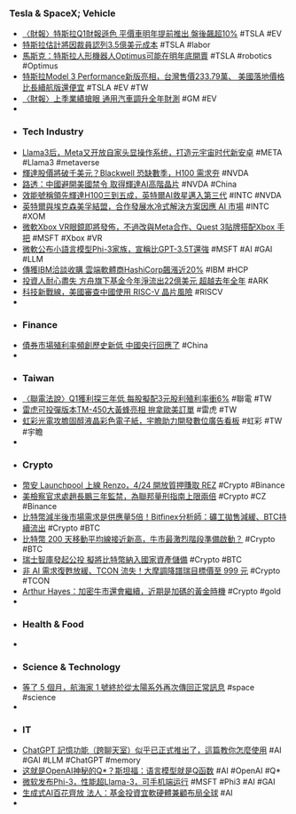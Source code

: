 ### Tesla & SpaceX; Vehicle
- [〈財報〉特斯拉Q1財報遜色 平價車明年提前推出 盤後飆超10%](https://news.cnyes.com/news/id/5534053) #TSLA #EV
- [特斯拉估計將因裁員認列3.5億美元成本](https://news.cnyes.com/news/id/5535306) #TSLA #labor
- [馬斯克：特斯拉人形機器人Optimus可能在明年底開賣](https://news.cnyes.com/news/id/5534179) #TSLA #robotics #Optimus
- [特斯拉Model 3 Performance新版亮相，台灣售價233.79萬、 美國落地價格比長續航版還便宜](https://www.techbang.com/posts/114860-tesla-released-the-new-model-3-high-performance-version-the) #TSLA #EV #TW
- [〈財報〉上季業績搶眼 通用汽車調升全年財測](https://news.cnyes.com/news/id/5533825) #GM #EV
-
- ### Tech Industry
- [Llama3后，Meta又开放自家头显操作系统，打造元宇宙时代新安卓](https://www.jiqizhixin.com/articles/2024-04-24-2) #META #Llama3 #metaverse
- [輝達股價將破千美元？Blackwell 恐缺數季，H100 需求夯](https://finance.technews.tw/2024/04/24/nvidia-will-soar-21-percent-to-1000-as-its-new-ai-chip-slams-would-be-rivals/) #NVDA
- [路透：中國避開美國禁令 取得輝達AI高階晶片](https://news.cnyes.com/news/id/5533862) #NVDA #China
- [效能號稱領先輝達H100三到五成，英特爾AI救星邁入第三代](https://www.ithome.com.tw/review/162428) #INTC #NVDA
- [英特爾與埃克森美孚結盟，合作發展水冷式解決方案因應 AI 市場](https://technews.tw/2024/04/24/intel-partners-with-exxonmobil-to-develop-water-cooled-solutions/) #INTC #XOM
- [微軟Xbox VR眼鏡即將發佈，不過改與Meta合作、Quest 3貼牌搭配Xbox 手把](https://www.techbang.com/posts/114829-microsofts-xbox-vr-glasses-will-be-released-soon-but-they) #MSFT #Xbox #VR
- [微軟公布小語言模型Phi-3家族，宣稱比GPT-3.5T還強](https://www.ithome.com.tw/news/162479) #MSFT #AI #GAI #LLM
- [傳獲IBM洽談收購 雲端軟體商HashiCorp飆漲近20%](https://news.cnyes.com/news/id/5534072) #IBM #HCP
- [投資人耐心盡失 方舟旗下基金今年淨流出22億美元 超越去年全年](https://news.cnyes.com/news/id/5534079) #ARK
- [科技新戰線，美國審查中國使用 RISC-V 晶片風險](https://technews.tw/2024/04/24/us-scrutinizes-risks-of-china-use-of-riscv-chips/) #RISCV
-
- ### Finance
- [債券市場殖利率頻創歷史新低 中國央行回應了](https://news.cnyes.com/news/id/5534779) #China
-
- ### Taiwan
- [〈聯電法說〉Q1獲利探三年低 每股擬配3元股利殖利率衝6%](https://news.cnyes.com/news/id/5535041) #聯電 #TW
- [雷虎可投彈版本TM-450大黃蜂亮相 拚拿歐美訂單](https://news.cnyes.com/news/id/5534245) #雷虎 #TW
- [虹彩光電攻膽固醇液晶彩色電子紙，宇瞻助力開發數位廣告看板](https://technews.tw/2024/04/24/iris-optronics-at-touch-taiwan-2024/) #虹彩 #TW #宇瞻
-
- ### Crypto
- [幣安 Launchpool 上線 Renzo，4/24 開放質押賺取 REZ](https://abmedia.io/binance-launchpool-renzo-rez) #Crypto #Binance
- [美檢察官求處趙長鵬三年監禁，為聯邦量刑指南上限兩倍](https://abmedia.io/us-seeks-36-months-jail-for-cz) #Crypto #CZ #Binance
- [比特幣減半後市場需求是供應量5倍！Bitfinex分析師：礦工拋售減緩、BTC持續流出](https://www.blocktempo.com/after-the-bitcoin-halving-market-demand-is-five-times-the-supply/) #Crypto #BTC
- [比特幣 200 天移動平均線接近新高，牛市最激烈階段準備啟動？](https://blockcast.it/2024/04/24/bitcoins-200-day-average-approaching-record-high-why-it-matters/) #Crypto #BTC
- [瑞士智庫發起公投 擬將比特幣納入國家資產儲備](https://news.cnyes.com/news/id/5534099) #Crypto #BTC
- [非 AI 需求復甦放緩、TCON 流失！大摩調降譜瑞目標價至 999 元](https://finance.technews.tw/2024/04/23/tcon/) #Crypto #TCON
- [Arthur Hayes：加密牛市還會繼續，近期是加碼的黃金時機](https://abmedia.io/arthur-hayes-left-curve) #Crypto #gold
-
- ### Health & Food
-
- ### Science & Technology
- [等了 5 個月，航海家 1 號終於從太陽系外再次傳回正常訊息](https://technews.tw/2024/04/24/voyager-1-spacecraft-flight-data-system-memory/) #space #science
-
- ### IT
- [ChatGPT 記憶功能（跨聊天室）似乎已正式推出了，這篇教你怎麼使用](https://www.kocpc.com.tw/archives/544167) #AI #GAI #LLM #ChatGPT #memory
- [这就是OpenAI神秘的Q*？斯坦福：语言模型就是Q函数](https://www.jiqizhixin.com/articles/2024-04-24-5) #AI #OpenAI #Q*
- [微软发布Phi-3，性能超Llama-3，可手机端运行](https://www.jiqizhixin.com/articles/2024-04-24-3) #MSFT #Phi3 #AI #GAI
- [生成式AI百花齊放 法人：基金投資宜軟硬體兼顧布局全球](https://news.cnyes.com/news/id/5534873) #AI
-